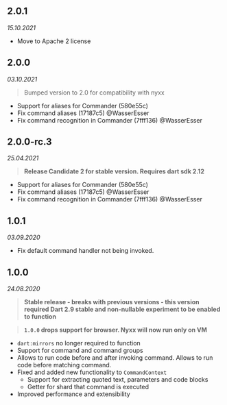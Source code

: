 ## 2.0.1
_15.10.2021_

- Move to Apache 2 license

## 2.0.0
_03.10.2021_

> Bumped version to 2.0 for compatibility with nyxx

- Support for aliases for Commander (580e55c)
- Fix command aliases (17187c5) @WasserEsser
- Fix command recognition in Commander (7fff136) @WasserEsser

## 2.0.0-rc.3
_25.04.2021_

> **Release Candidate 2 for stable version. Requires dart sdk 2.12**

- Support for aliases for Commander (580e55c)
- Fix command aliases (17187c5) @WasserEsser
- Fix command recognition in Commander (7fff136) @WasserEsser

## 1.0.1
_03.09.2020_

* Fix default command handler not being invoked.

## 1.0.0
_24.08.2020_

> **Stable release - breaks with previous versions - this version required Dart 2.9 stable and non-nullable experiment to be enabled to function**

> **`1.0.0` drops support for browser. Nyxx will now run only on VM**

* `dart:mirrors` no longer required to function
* Support for command and command groups
* Allows to run code before and after invoking command. Allows to run code before matching command.
* Fixed and added new functionality to `CommandContext`
    - Support for extracting quoted text, parameters and code blocks
    - Getter for shard that command is executed
* Improved performance and extensibility
